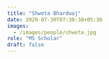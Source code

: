 ```yaml
---
title: "Shweta Bhardwaj"
date: 2020-07-30T07:30:38+05:30
images:
  - /images/people/shweta.jpg
role: "MS Scholar" 
draft: false
---
```

